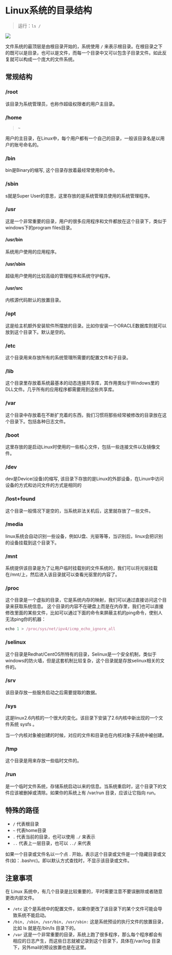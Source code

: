 # Linux系统的目录结构

> 运行：`ls /`

![](https://ws2.sinaimg.cn/large/006tNbRwly1fx7m5sqeacj312m0lkqa5.jpg)

<!-- toc -->

文件系统的最顶层是由根目录开始的，系统使用 `/` 来表示根目录。在根目录之下的既可以是目录，也可以是文件，而每一个目录中又可以包含子目录文件。如此反复就可以构成一个庞大的文件系统。

## 常规结构

### /root
该目录为系统管理员，也称作超级权限者的用户主目录。
### /home
> `~`

用户的主目录，在Linux中，每个用户都有一个自己的目录，一般该目录名是以用户的账号命名的。
### /bin
bin是Binary的缩写, 这个目录存放着最经常使用的命令。
### /sbin
s就是Super User的意思，这里存放的是系统管理员使用的系统管理程序。
### /usr
这是一个非常重要的目录，用户的很多应用程序和文件都放在这个目录下，类似于windows下的program files目录。
#### /usr/bin
系统用户使用的应用程序。
#### /usr/sbin
超级用户使用的比较高级的管理程序和系统守护程序。
#### /usr/src
内核源代码默认的放置目录。
### /opt
这是给主机额外安装软件所摆放的目录。比如你安装一个ORACLE数据库则就可以放到这个目录下。默认是空的。
### /etc
这个目录用来存放所有的系统管理所需要的配置文件和子目录。
### /lib
这个目录里存放着系统最基本的动态连接共享库，其作用类似于Windows里的DLL文件。几乎所有的应用程序都需要用到这些共享库。
### /var
这个目录中存放着在不断扩充着的东西，我们习惯将那些经常被修改的目录放在这个目录下。包括各种日志文件。
### /boot
这里存放的是启动Linux时使用的一些核心文件，包括一些连接文件以及镜像文件。
### /dev
dev是Device(设备)的缩写, 该目录下存放的是Linux的外部设备，在Linux中访问设备的方式和访问文件的方式是相同的
### /lost+found
这个目录一般情况下是空的，当系统非法关机后，这里就存放了一些文件。
### /media
linux系统会自动识别一些设备，例如U盘、光驱等等，当识别后，linux会把识别的设备挂载到这个目录下。
### /mnt
系统提供该目录是为了让用户临时挂载别的文件系统的，我们可以将光驱挂载在/mnt/上，然后进入该目录就可以查看光驱里的内容了。
### /proc
这个目录是一个虚拟的目录，它是系统内存的映射，我们可以通过直接访问这个目录来获取系统信息。
这个目录的内容不在硬盘上而是在内存里，我们也可以直接修改里面的某些文件，比如可以通过下面的命令来屏蔽主机的ping命令，使别人无法ping你的机器：

```js
echo 1 > /proc/sys/net/ipv4/icmp_echo_ignore_all
```
### /selinux
这个目录是Redhat/CentOS所特有的目录，Selinux是一个安全机制，类似于windows的防火墙，但是这套机制比较复杂，这个目录就是存放selinux相关的文件的。
### /srv
该目录存放一些服务启动之后需要提取的数据。
### /sys
这是linux2.6内核的一个很大的变化。该目录下安装了2.6内核中新出现的一个文件系统 sysfs 。

当一个内核对象被创建的时候，对应的文件和目录也在内核对象子系统中被创建。
### /tmp
这个目录是用来存放一些临时文件的。
### /run
是一个临时文件系统，存储系统启动以来的信息。当系统重启时，这个目录下的文件应该被删掉或清除。如果你的系统上有 /var/run 目录，应该让它指向 run。

## 特殊的路径

* `/` 代表根目录
* `~` 代表home目录
* `.` 代表当前的目录，也可以使用 `./` 来表示
* `..` 代表上一层目录，也可以 `../` 来代表

如果一个目录或文件名以一个点 . 开始，表示这个目录或文件是一个隐藏目录或文件(如：.bashrc)。即以默认方式查找时，不显示该目录或文件。

## 注意事项

在 Linux 系统中，有几个目录是比较重要的，平时需要注意不要误删除或者随意更改内部文件。

* `/etc` 这个是系统中的配置文件，如果你更改了该目录下的某个文件可能会导致系统不能启动。
* `/bin, /sbin, /usr/bin, /usr/sbin:` 这是系统预设的执行文件的放置目录，比如 ls 就是在/bin/ls 目录下的。
* `/var` 这是一个非常重要的目录，系统上跑了很多程序，那么每个程序都会有相应的日志产生，而这些日志就被记录到这个目录下，具体在/var/log 目录下，另外mail的预设放置也是在这里。
